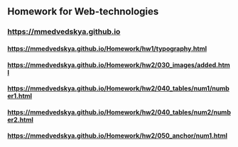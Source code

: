 ## Homework for Web-technologies
### https://mmedvedskya.github.io

#### https://mmedvedskya.github.io/Homework/hw1/typography.html
#### https://mmedvedskya.github.io/Homework/hw2/030_images/added.html
#### https://mmedvedskya.github.io/Homework/hw2/040_tables/num1/number1.html
#### https://mmedvedskya.github.io/Homework/hw2/040_tables/num2/number2.html
#### https://mmedvedskya.github.io/Homework/hw2/050_anchor/num1.html

